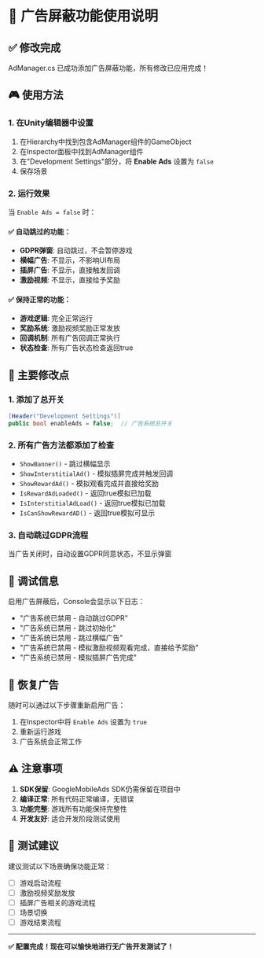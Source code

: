 # 🚀 广告屏蔽功能使用说明

## ✅ 修改完成

AdManager.cs 已成功添加广告屏蔽功能，所有修改已应用完成！

## 🎮 使用方法

### 1. 在Unity编辑器中设置
1. 在Hierarchy中找到包含AdManager组件的GameObject
2. 在Inspector面板中找到AdManager组件
3. 在"Development Settings"部分，将 **Enable Ads** 设置为 `false`
4. 保存场景

### 2. 运行效果
当 `Enable Ads = false` 时：

#### ✅ 自动跳过的功能：
- **GDPR弹窗**: 自动跳过，不会暂停游戏
- **横幅广告**: 不显示，不影响UI布局  
- **插屏广告**: 不显示，直接触发回调
- **激励视频**: 不显示，直接给予奖励

#### ✅ 保持正常的功能：
- **游戏逻辑**: 完全正常运行
- **奖励系统**: 激励视频奖励正常发放
- **回调机制**: 所有广告回调正常执行
- **状态检查**: 所有广告状态检查返回true

## 🔧 主要修改点

### 1. 添加了总开关
```csharp
[Header("Development Settings")]
public bool enableAds = false;  // 广告系统总开关
```

### 2. 所有广告方法都添加了检查
- `ShowBanner()` - 跳过横幅显示
- `ShowInterstitialAd()` - 模拟插屏完成并触发回调
- `ShowRewardAd()` - 模拟观看完成并直接给奖励
- `IsRewardAdLoaded()` - 返回true模拟已加载
- `IsInterstitialAdLoad()` - 返回true模拟已加载
- `IsCanShowRewardAD()` - 返回true模拟可显示

### 3. 自动跳过GDPR流程
当广告关闭时，自动设置GDPR同意状态，不显示弹窗

## 🎯 调试信息

启用广告屏蔽后，Console会显示以下日志：
- "广告系统已禁用 - 自动跳过GDPR"
- "广告系统已禁用 - 跳过初始化"  
- "广告系统已禁用 - 跳过横幅广告"
- "广告系统已禁用 - 模拟激励视频观看完成，直接给予奖励"
- "广告系统已禁用 - 模拟插屏广告完成"

## 🔄 恢复广告

随时可以通过以下步骤重新启用广告：
1. 在Inspector中将 `Enable Ads` 设置为 `true`
2. 重新运行游戏
3. 广告系统会正常工作

## ⚠️ 注意事项

1. **SDK保留**: GoogleMobileAds SDK仍需保留在项目中
2. **编译正常**: 所有代码正常编译，无错误
3. **功能完整**: 游戏所有功能保持完整性
4. **开发友好**: 适合开发阶段测试使用

## 🚀 测试建议

建议测试以下场景确保功能正常：
- [ ] 游戏启动流程
- [ ] 激励视频奖励发放
- [ ] 插屏广告相关的游戏流程
- [ ] 场景切换
- [ ] 游戏结束流程

---
**✅ 配置完成！现在可以愉快地进行无广告开发测试了！** 